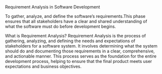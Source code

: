 Requirement Analysis in Software Development

To gather, analyze, and define the software’s requirements.This phase ensures that all stakeholders have a clear and shared understanding of what the software must do before development begins.

What is Requirement Analysis?
Requirement Analysis is the process of gathering, analyzing, and defining the needs and expectations of stakeholders for a software system. It involves determining what the system should do and documenting those requirements in a clear, comprehensive, and actionable manner. This process serves as the foundation for the entire development process, helping to ensure that the final product meets user expectations and business objectives.
